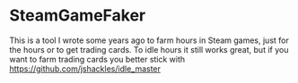# SteamGameFaker
This is a tool I wrote some years ago to farm hours in Steam games, just for the hours or to get trading cards.
To idle hours it still works great, but if you want to farm trading cards you better stick with https://github.com/jshackles/idle_master
